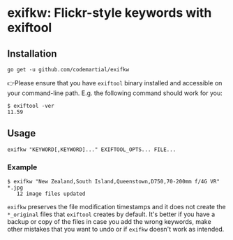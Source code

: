 # exifkw: Flickr-style keywords with exiftool

## Installation
`go get -u github.com/codemartial/exifkw`

👉Please ensure that you have `exiftool` binary installed and accessible on your command-line path. E.g. the following command should work for you:
```
$ exiftool -ver
11.59
```

## Usage
`exifkw "KEYWORD[,KEYWORD]..." EXIFTOOL_OPTS... FILE...`
### Example
```
$ exifkw "New Zealand,South Island,Queenstown,D750,70-200mm f/4G VR" *.jpg
   12 image files updated
```
`exifkw` preserves the file modification timestamps and it does not create the `*_original` files that `exiftool` creates by default. It's better if you have a backup or copy of the files in case you add the wrong keywords, make other mistakes that you want to undo or if `exifkw` doesn't work as intended.
